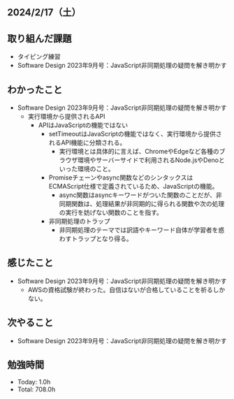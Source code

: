 ## 2024/2/17（土）

## 取り組んだ課題

- タイピング練習
- Software Design 2023年9月号：JavaScript非同期処理の疑問を解き明かす

## わかったこと
- Software Design 2023年9月号：JavaScript非同期処理の疑問を解き明かす
  - 実行環境から提供されるAPI
    - APIはJavaScriptの機能ではない
      - setTimeoutはJavaScriptの機能ではなく、実行環境から提供されるAPI機能に分類される。
        - 実行環境とは具体的に言えば、ChromeやEdgeなど各種のブラウザ環境やサーバーサイドで利用されるNode.jsやDenoといった環境のこと。
      - Promiseチェーンやasync関数などのシンタックスはECMAScript仕様で定義されているため、JavaScriptの機能。
        - async関数はasyncキーワードがついた関数のことだが、非同期関数は、処理結果が非同期的に得られる関数や次の処理の実行を妨げない関数のことを指す。
      - 非同期処理のトラップ
        - 非同期処理のテーマでは訳語やキーワード自体が学習者を惑わすトラップとなり得る。


## 感じたこと 
- Software Design 2023年9月号：JavaScript非同期処理の疑問を解き明かす
  - AWSの資格試験が終わった。自信はないが合格していることを祈るしかない。

## 次やること
- Software Design 2023年9月号：JavaScript非同期処理の疑問を解き明かす

## 勉強時間

- Today: 1.0h
- Total: 708.0h
